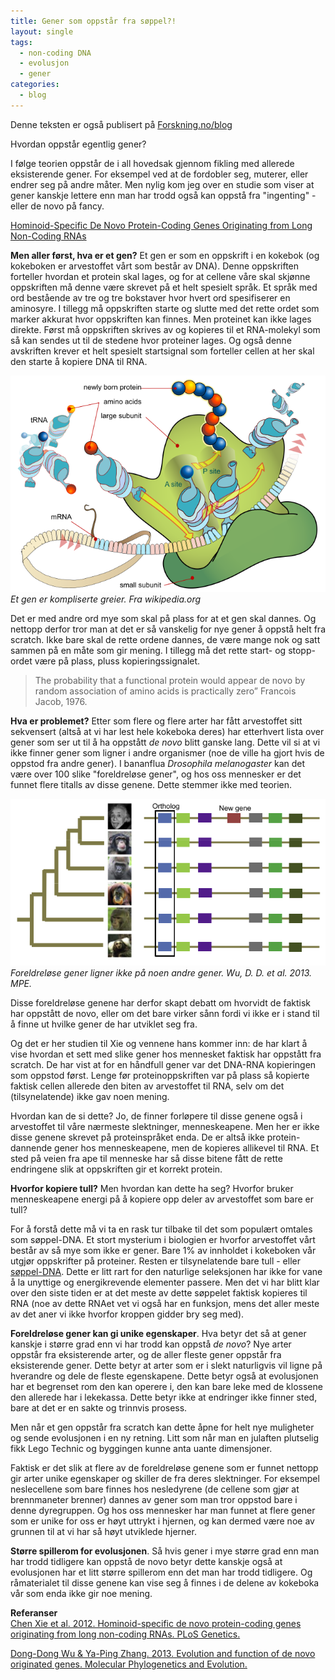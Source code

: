 ```yaml
---
title: Gener som oppstår fra søppel?! 
layout: single
tags:
  - non-coding DNA
  - evolusjon
  - gener
categories:
  - blog
---
```


Denne teksten er også publisert på [Forskning.no/blog](http://www.forskning.no/blog/jonbrate/371136)


Hvordan oppstår egentlig gener?

I følge teorien oppstår de i all hovedsak gjennom fikling med allerede eksisterende gener. For eksempel ved at de fordobler seg, muterer, eller endrer seg på andre måter. Men nylig kom jeg over en studie som viser at gener kanskje lettere enn man har trodd også kan oppstå fra "ingenting" - eller de novo på fancy.

[Hominoid-Specific De Novo Protein-Coding Genes Originating from Long Non-Coding RNAs](http://www.plosgenetics.org/article/info%3Adoi%2F10.1371%2Fjournal.pgen.1002942)

**Men aller først, hva er et gen?** Et gen er som en oppskrift i en kokebok (og kokeboken er arvestoffet vårt som består av DNA). Denne oppskriften forteller hvordan et protein skal lages, og for at cellene våre skal skjønne oppskriften må denne være skrevet på et helt spesielt språk. Et språk med ord bestående av tre og tre bokstaver hvor hvert ord spesifiserer en aminosyre. I tillegg må oppskriften starte og slutte med det rette ordet som marker akkurat hvor oppskriften kan finnes. Men proteinet kan ikke lages direkte. Først må oppskriften skrives av og kopieres til et RNA-molekyl som så kan sendes ut til de stedene hvor proteiner lages. Og også denne avskriften krever et helt spesielt startsignal som forteller cellen at her skal den starte å kopiere DNA til RNA.

![gene][1]  
*Et gen er kompliserte greier. Fra wikipedia.org*

Det er med andre ord mye som skal på plass for at et gen skal dannes. Og nettopp derfor tror man at det er så vanskelig for nye gener å oppstå helt fra scratch. Ikke bare skal de rette ordene dannes, de være mange nok og satt sammen på en måte som gir mening. I tillegg må det rette start- og stopp-ordet være på plass, pluss kopieringssignalet.

>The probability that a functional protein would appear de novo by random association of amino acids is practically zero” Francois Jacob, 1976.

**Hva er problemet?** Etter som flere og flere arter har fått arvestoffet sitt sekvensert (altså at vi har lest hele kokeboka deres) har etterhvert lista over gener som ser ut til å ha oppstått *de novo* blitt ganske lang. Dette vil si at vi ikke finner gener som ligner i andre organismer (noe de ville ha gjort hvis de oppstod fra andre gener). I bananflua *Drosophila melanogaster* kan det være over 100 slike "foreldreløse gener", og hos oss mennesker er det funnet flere titalls av disse genene. Dette stemmer ikke med teorien.

![ortholog][2]  
*Foreldreløse gener ligner ikke på noen andre gener. Wu, D. D. et al. 2013. MPE.*

Disse foreldreløse genene har derfor skapt debatt om hvorvidt de faktisk har oppstått de novo, eller om det bare virker sånn fordi vi ikke er i stand til å finne ut hvilke gener de har utviklet seg fra.

Og det er her studien til Xie og vennene hans kommer inn: de har klart å vise hvordan et sett med slike gener hos mennesket faktisk har oppstått fra scratch. De har vist at for en håndfull gener var det DNA-RNA kopieringen som oppstod først. Lenge før proteinoppskriften var på plass så kopierte faktisk cellen allerede den biten av arvestoffet til RNA, selv om det (tilsynelatende) ikke gav noen mening.

Hvordan kan de si dette? Jo, de finner forløpere til disse genene også i arvestoffet til våre nærmeste slektninger, menneskeapene. Men her er ikke disse genene skrevet på proteinspråket enda. De er altså ikke protein-dannende gener hos menneskeapene, men de kopieres allikevel til RNA. Et sted på veien fra ape til menneske har så disse bitene fått de rette endringene slik at oppskriften gir et korrekt protein.  
  

**Hvorfor kopiere tull?** Men hvordan kan dette ha seg? Hvorfor bruker menneskeapene energi på å kopiere opp deler av arvestoffet som bare er tull?

For å forstå dette må vi ta en rask tur tilbake til det som populært omtales som søppel-DNA. Et stort mysterium i biologien er hvorfor arvestoffet vårt består av så mye som ikke er gener. Bare 1% av innholdet i kokeboken vår utgjør oppskrifter på proteiner. Resten er tilsynelatende bare tull - eller [søppel-DNA](https://en.wikipedia.org/wiki/Junk_DNA#Junk_DNA). Dette er litt rart for den naturlige seleksjonen har ikke for vane å la unyttige og energikrevende elementer passere. Men det vi har blitt klar over den siste tiden er at det meste av dette søppelet faktisk kopieres til RNA (noe av dette RNAet vet vi også har en funksjon, mens det aller meste av det aner vi ikke hvorfor kroppen gidder bry seg med).  
  

**Foreldreløse gener kan gi unike egenskaper**. Hva betyr det så at gener kanskje i større grad enn vi har trodd kan oppstå *de novo*? Nye arter oppstår fra eksisterende arter, og de aller fleste gener oppstår fra eksisterende gener. Dette betyr at arter som er i slekt naturligvis vil ligne på hverandre og dele de fleste egenskapene. Dette betyr også at evolusjonen har et begrenset rom den kan operere i, den kan bare leke med de klossene den allerede har i lekekassa. Dette betyr ikke at endringer ikke finner sted, bare at det er en sakte og trinnvis prosess.

Men når et gen oppstår fra scratch kan dette åpne for helt nye muligheter og sende evolusjonen i en ny retning. Litt som når man en julaften plutselig fikk Lego Technic og byggingen kunne anta uante dimensjoner.

Faktisk er det slik at flere av de foreldreløse genene som er funnet nettopp gir arter unike egenskaper og skiller de fra deres slektninger. For eksempel neslecellene som bare finnes hos nesledyrene (de cellene som gjør at brennmaneter brenner) dannes av gener som man tror oppstod bare i denne dyregruppen. Og hos oss mennesker har man funnet at flere gener som er unike for oss er høyt uttrykt i hjernen, og kan dermed være noe av grunnen til at vi har så høyt utviklede hjerner.  
  

**Større spillerom for evolusjonen**. Så hvis gener i mye større grad enn man har trodd tidligere kan oppstå de novo betyr dette kanskje også at evolusjonen har et litt større spillerom enn det man har trodd tidligere. Og råmaterialet til disse genene kan vise seg å finnes i de delene av kokeboka vår som enda ikke gir noe mening.  

**Referanser**  
[Chen Xie et al. 2012. Hominoid-specific de novo protein-coding genes originating from long non-coding RNAs. PLoS Genetics.](http://www.plosgenetics.org/article/info%3Adoi%2F10.1371%2Fjournal.pgen.1002942)

[Dong-Dong Wu & Ya-Ping Zhang. 2013. Evolution and function of de novo originated genes. Molecular Phylogenetics and Evolution.](http://www.sciencedirect.com/science/article/pii/S1055790313000705)

[1]: /images/gene.png
[2]: /images/ortholog.png
